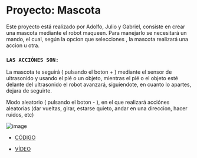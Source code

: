 # Proyecto: Mascota 
Este proyecto está realizado por Adolfo, Julio y Gabriel, consiste en crear una mascota mediante el robot maqueen.
Para manejarlo se necesitará un mando, el cual, según la opcion que selecciones , la mascota realizará una accion u otra.

### `LAS ACCIÓNES SON:`

La mascota te seguirá ( pulsando el boton + ) mediante el sensor de ultrasonido y usando el pié o un objeto, mientras el pié o el objeto esté delante del ultrasonido el robot avanzará, siguiendote, en cuanto lo apartes, dejara de seguirte.

Modo aleatorio ( pulsando el boton - ), en el que realizará acciónes aleatorias (dar vueltas, girar, estarse quieto, andar en una direccion, hacer ruidos, etc)

![image]()

- [CÓDIGO]()

- [VÍDEO]()
